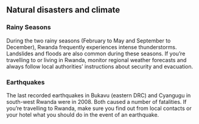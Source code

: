 ## Natural disasters and climate

### **Rainy Seasons**

During the two rainy seasons (February to May and September to December), Rwanda frequently experiences intense thunderstorms. Landslides and floods are also common during these seasons. If you’re travelling to or living in Rwanda, monitor regional weather forecasts and always follow local authorities’ instructions about security and evacuation.

### **Earthquakes**

The last recorded earthquakes in Bukavu (eastern DRC) and Cyangugu in south-west Rwanda were in 2008. Both caused a number of fatalities. If you’re travelling to Rwanda, make sure you find out from local contacts or your hotel what you should do in the event of an earthquake.